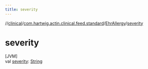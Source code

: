 ```yaml
---
title: severity
---
```

//[clinical](../../../index.html)/[com.hartwig.actin.clinical.feed.standard](../index.html)/[EhrAllergy](index.html)/[severity](severity.html)



# severity



[JVM]\
val [severity](severity.html): [String](https://kotlinlang.org/api/latest/jvm/stdlib/kotlin/-string/index.html)




